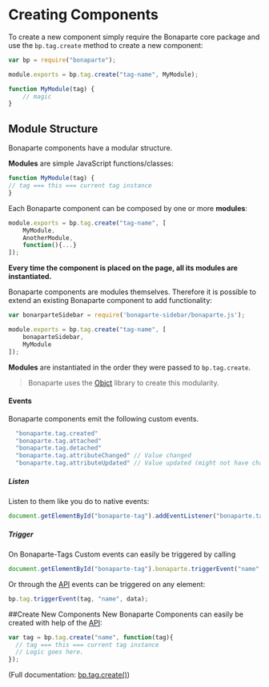 # Creating Components

To create a new component simply require the Bonaparte core package and use the `bp.tag.create` method to create a new component:

```javascript
var bp = require("bonaparte");

module.exports = bp.tag.create("tag-name", MyModule);

function MyModule(tag) {
    // magic
}

```

## Module Structure
Bonaparte components have a modular structure. 

__Modules__ are simple JavaScript functions/classes:
```javascript
function MyModule(tag) {
// tag === this === current tag instance
}
```
Each Bonaparte component can be composed by one or more __modules__:

```javascript
module.exports = bp.tag.create("tag-name", [
    MyModule, 
    AnotherModule, 
    function(){...}
]);

```
**Every time the component is placed on the page, all its modules are instantiated.**

Bonaparte components are modules themselves. Therefore it is possible to extend an existing Bonaparte component to add functionality:

```javascript
var bonarparteSidebar = require('bonaparte-sidebar/bonaparte.js');

module.exports = bp.tag.create("tag-name", [
    bonaparteSidebar,
    MyModule
]);
```

**Modules** are instantiated in the order they were passed to `bp.tag.create`.

> Bonaparte uses the [Objct](http://github.com/greenish/objct) library to create this modularity.



#### Events

Bonaparte components emit the following custom events.

```javascript
  "bonaparte.tag.created"
  "bonaparte.tag.attached"
  "bonaparte.tag.detached"
  "bonaparte.tag.attributeChanged" // Value changed
  "bonaparte.tag.attributeUpdated" // Value updated (might not have changed)
```

##### Listen
Listen to them like you do to native events:
```javascript
document.getElementById("bonaparte-tag").addEventListener("bonaparte.tag.created", handler);
```

##### Trigger
On Bonaparte-Tags Custom events can easily be triggered by calling
```javascript
document.getElementById("bonaparte-tag").bonaparte.triggerEvent("name", data)
```

Or through the [API](#api) events can be triggered on any element: 
```javascript
bp.tag.triggerEvent(tag, "name", data);
```

##Create New Components
New Bonaparte Components can easily be created with help of the [API](#api):

```javascript
var tag = bp.tag.create("name", function(tag){
  // tag === this === current tag instance
  // Logic goes here.
});
```
(Full documentation: [bp.tag.create()](#bptagcreate))

